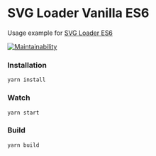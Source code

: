 # SVG Loader Vanilla ES6
Usage example for [SVG Loader ES6](https://github.com/proustibat/svg-loader-es6)

[![Maintainability](https://api.codeclimate.com/v1/badges/44d6de4af0a54555f1ef/maintainability)](https://codeclimate.com/github/proustibat/svg-loader-es6-example/maintainability)


### Installation
```
yarn install
```


### Watch
```
yarn start
```


### Build
```
yarn build
```
